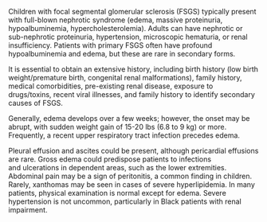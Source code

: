 Children with focal segmental glomerular sclerosis (FSGS) typically present with full-blown nephrotic syndrome (edema, massive proteinuria, hypoalbuminemia, hypercholesterolemia). Adults can have nephrotic or sub-nephrotic proteinuria, hypertension, microscopic hematuria, or renal insufficiency. Patients with primary FSGS often have profound hypoalbuminemia and edema, but these are rare in secondary forms.

It is essential to obtain an extensive history, including birth history (low birth weight/premature birth, congenital renal malformations), family history, medical comorbidities, pre-existing renal disease, exposure to drugs/toxins, recent viral illnesses, and family history to identify secondary causes of FSGS.

Generally, edema develops over a few weeks; however, the onset may be abrupt, with sudden weight gain of 15-20 lbs (6.8 to 9 kg) or more. Frequently, a recent upper respiratory tract infection precedes edema.

Pleural effusion and ascites could be present, although pericardial effusions are rare. Gross edema could predispose patients to infections and ulcerations in dependent areas, such as the lower extremities. Abdominal pain may be a sign of peritonitis, a common finding in children. Rarely, xanthomas may be seen in cases of severe hyperlipidemia. In many patients, physical examination is normal except for edema. Severe hypertension is not uncommon, particularly in Black patients with renal impairment.